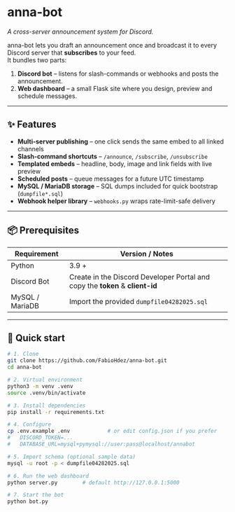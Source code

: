 # anna-bot

_A cross-server announcement system for Discord._

anna-bot lets you draft an announcement once and broadcast it to every Discord server that **subscribes** to your feed.  
It bundles two parts:

1. **Discord bot** – listens for slash-commands or webhooks and posts the announcement.
2. **Web dashboard** – a small Flask site where you design, preview and schedule messages.

---

## ✨ Features

- **Multi-server publishing** – one click sends the same embed to all linked channels  
- **Slash-command shortcuts** – `/announce`, `/subscribe`, `/unsubscribe`
- **Templated embeds** – headline, body, image and link fields with live preview
- **Scheduled posts** – queue messages for a future UTC timestamp
- **MySQL / MariaDB storage** – SQL dumps included for quick bootstrap (`dumpfile*.sql`)
- **Webhook helper library** – `webhooks.py` wraps rate-limit-safe delivery

---

## 📦 Prerequisites

| Requirement | Version / Notes |
|-------------|-----------------|
| Python      | 3.9 + |
| Discord Bot | Create in the Discord Developer Portal and copy the **token** & **client-id** |
| MySQL / MariaDB | Import the provided `dumpfile04282025.sql` |

---

## 🚀 Quick start

```bash
# 1. Clone
git clone https://github.com/FabioHdez/anna-bot.git
cd anna-bot

# 2. Virtual environment
python3 -m venv .venv
source .venv/bin/activate

# 3. Install dependencies
pip install -r requirements.txt

# 4. Configure
cp .env.example .env            # or edit config.json if you prefer
#   DISCORD_TOKEN=...
#   DATABASE_URL=mysql+pymysql://user:pass@localhost/annabot

# 5. Import schema (optional sample data)
mysql -u root -p < dumpfile04282025.sql

# 6. Run the web dashboard
python server.py        # default http://127.0.0.1:5000

# 7. Start the bot
python bot.py
